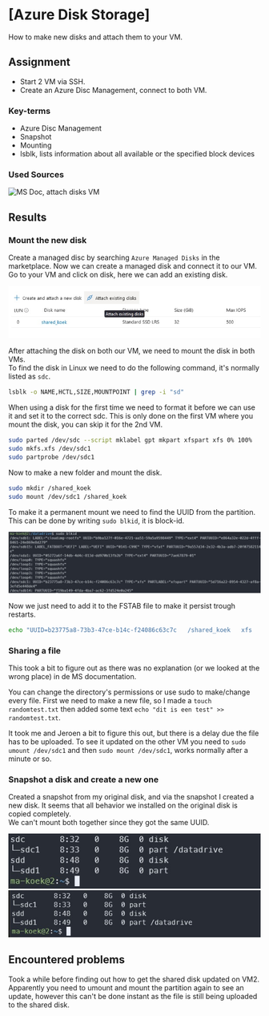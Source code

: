 # [Azure Disk Storage]

How to make new disks and attach them to your VM. 

## Assignment

- Start 2 VM via SSH.
- Create an Azure Disc Management, connect to both VM.

### Key-terms

- Azure Disc Management
- Snapshot
- Mounting
- lsblk, lists information about all available or the specified block devices  


### Used Sources

![MS Doc, attach disks VM](https://learn.microsoft.com/en-us/azure/virtual-machines/linux/attach-disk-portal?tabs=ubuntu) 

## Results

### Mount the new disk

Create a managed disc by searching ``Azure Managed Disks`` in the marketplace. Now we can create a managed disk and connect it to our VM. Go to your VM and click on disk, here we can add an existing disk.

![Screenshot attach disk](../00_includes/AZ-01/Azure_shared_disk_attatch.jpg)

After attaching the disk on both our VM, we need to mount the disk in both VMs.  
To find the disk in Linux we need to do the following command, it's normally listed as ``sdc``.

```bash
lsblk -o NAME,HCTL,SIZE,MOUNTPOINT | grep -i "sd"
```

When using a disk for the first time we need to format it before we can use it and set it to the correct sdc. This is only done on the first VM where you mount the disk, you can skip it for the 2nd VM.

```bash
sudo parted /dev/sdc --script mklabel gpt mkpart xfspart xfs 0% 100%
sudo mkfs.xfs /dev/sdc1
sudo partprobe /dev/sdc1
```

Now to make a new folder and mount the disk.

```bash
sudo mkdir /shared_koek
sudo mount /dev/sdc1 /shared_koek
``` 

To make it a permanent mount we need to find the UUID from the partition. This can be done by writing ``sudo blkid``, it is block-id. 

![Screenshot blkid](../00_includes/AZ-01/azure_linux_blkid.jpg)

Now we just need to add it to the FSTAB file to make it persist trough restarts. 

```bash
echo "UUID=b23775a8-73b3-47ce-b14c-f24086c63c7c   /shared_koek   xfs   defaults,nofail   1   2" >> /etc/fstab
```

### Sharing a file

This took a bit to figure out as there was no explanation (or we looked at the wrong place) in de MS documentation.

You can change the directory's permissions or use sudo to make/change every file. First we need to make a new file, so I made a ``touch randomtest.txt`` then added some text ``echo "dit is een test" >> randomtest.txt``.  

It took me and Jeroen a bit to figure this out, but there is a delay due the file has to be uploaded. To see it updated on the other VM you need to ``sudo umount /dev/sdc1`` and then ``sudo mount /dev/sdc1``, works normally after a minute or so. 

### Snapshot a disk and create a new one

Created a snapshot from my original disk, and via the snapshot I created a new disk.
It seems that all behavior we installed on the original disk is copied completely.  
We can't mount both together since they got the same UUID.  

![Screenshot lsblk sdc1](../00_includes/AZ-01/Azure_linux_lsblk_sdc1.jpg)
![Screenshot lsblk sdd1](../00_includes/AZ-01/Azure_linux_lsblk_sdd1.jpg)

## Encountered problems

Took a while before finding out how to get the shared disk updated on VM2. Apparently you need to umount and mount the partition again to see an update, however this can't be done instant as the file is still being uploaded to the shared disk.
